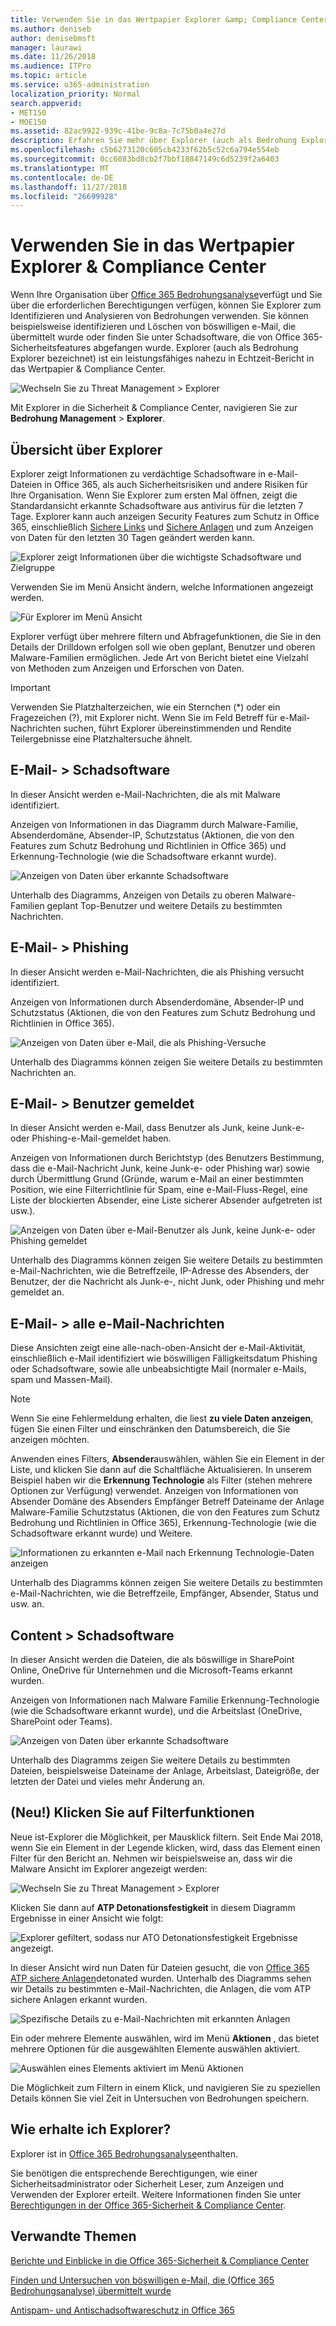 ```yaml
---
title: Verwenden Sie in das Wertpapier Explorer &amp; Compliance Center
ms.author: deniseb
author: denisebmsft
manager: laurawi
ms.date: 11/26/2018
ms.audience: ITPro
ms.topic: article
ms.service: o365-administration
localization_priority: Normal
search.appverid:
- MET150
- MOE150
ms.assetid: 82ac9922-939c-41be-9c8a-7c75b0a4e27d
description: Erfahren Sie mehr über Explorer (auch als Bedrohung Explorer bezeichnet) in das Wertpapier &amp; Compliance Center.
ms.openlocfilehash: c5b6273120c605cb4233f62b5c52c6a794e554eb
ms.sourcegitcommit: 0cc6083bd8cb2f7bbf18847149c6d5239f2a6403
ms.translationtype: MT
ms.contentlocale: de-DE
ms.lasthandoff: 11/27/2018
ms.locfileid: "26699928"
---
```

# <a name="use-explorer-in-the-security-amp-compliance-center"></a>Verwenden Sie in das Wertpapier Explorer &amp; Compliance Center

Wenn Ihre Organisation über [Office 365 Bedrohungsanalyse](office-365-ti.md)verfügt und Sie über die erforderlichen Berechtigungen verfügen, können Sie Explorer zum Identifizieren und Analysieren von Bedrohungen verwenden. Sie können beispielsweise identifizieren und Löschen von böswilligen e-Mail, die übermittelt wurde oder finden Sie unter Schadsoftware, die von Office 365-Sicherheitsfeatures abgefangen wurde. Explorer (auch als Bedrohung Explorer bezeichnet) ist ein leistungsfähiges nahezu in Echtzeit-Bericht in das Wertpapier &amp; Compliance Center.
  
![Wechseln Sie zu Threat Management \> Explorer](media/cab32fa2-66f1-4ad5-bc1d-2bac4dbeb48c.png)
  
Mit Explorer in die Sicherheit &amp; Compliance Center, navigieren Sie zur **Bedrohung Management** \> **Explorer**.
      
## <a name="explorer-overview"></a>Übersicht über Explorer

Explorer zeigt Informationen zu verdächtige Schadsoftware in e-Mail-Dateien in Office 365, als auch Sicherheitsrisiken und andere Risiken für Ihre Organisation. Wenn Sie Explorer zum ersten Mal öffnen, zeigt die Standardansicht erkannte Schadsoftware aus antivirus für die letzten 7 Tage. Explorer kann auch anzeigen Security Features zum Schutz in Office 365, einschließlich [Sichere Links](atp-safe-links.md) und [Sichere Anlagen](atp-safe-attachments.md) und zum Anzeigen von Daten für den letzten 30 Tagen geändert werden kann.
  
![Explorer zeigt Informationen über die wichtigste Schadsoftware und Zielgruppe](media/8e8c1582-d6f4-4521-8591-686a1cb01f7e.png)
  
Verwenden Sie im Menü Ansicht ändern, welche Informationen angezeigt werden.
  
![Für Explorer im Menü Ansicht](media/2bb34f58-555f-4967-ba55-740334ef1f8e.png)
  
Explorer verfügt über mehrere filtern und Abfragefunktionen, die Sie in den Details der Drilldown erfolgen soll wie oben geplant, Benutzer und oberen Malware-Familien ermöglichen. Jede Art von Bericht bietet eine Vielzahl von Methoden zum Anzeigen und Erforschen von Daten.

> [!IMPORTANT]
> Verwenden Sie Platzhalterzeichen, wie ein Sternchen (*) oder ein Fragezeichen (?), mit Explorer nicht. Wenn Sie im Feld Betreff für e-Mail-Nachrichten suchen, führt Explorer übereinstimmenden und Rendite Teilergebnisse eine Platzhaltersuche ähnelt.

## <a name="email--malware"></a>E-Mail- \> Schadsoftware

In dieser Ansicht werden e-Mail-Nachrichten, die als mit Malware identifiziert.  

Anzeigen von Informationen in das Diagramm durch Malware-Familie, Absenderdomäne, Absender-IP, Schutzstatus (Aktionen, die von den Features zum Schutz Bedrohung und Richtlinien in Office 365) und Erkennung-Technologie (wie die Schadsoftware erkannt wurde).  

![Anzeigen von Daten über erkannte Schadsoftware](media/d11dc568-b091-4159-b261-df13d76b520b.png)         

Unterhalb des Diagramms, Anzeigen von Details zu oberen Malware-Familien geplant Top-Benutzer und weitere Details zu bestimmten Nachrichten. 

## <a name="email--phish"></a>E-Mail- \> Phishing

In dieser Ansicht werden e-Mail-Nachrichten, die als Phishing versucht identifiziert.  

Anzeigen von Informationen durch Absenderdomäne, Absender-IP und Schutzstatus (Aktionen, die von den Features zum Schutz Bedrohung und Richtlinien in Office 365). 

![Anzeigen von Daten über e-Mail, die als Phishing-Versuche](media/2e3f97fa-2b99-47f9-afd6-216d10633c50.png) 

Unterhalb des Diagramms können zeigen Sie weitere Details zu bestimmten Nachrichten an. 

## <a name="email--user-reported"></a>E-Mail- \> Benutzer gemeldet

In dieser Ansicht werden e-Mail, dass Benutzer als Junk, keine Junk-e- oder Phishing-e-Mail-gemeldet haben.  

Anzeigen von Informationen durch Berichtstyp (des Benutzers Bestimmung, dass die e-Mail-Nachricht Junk, keine Junk-e- oder Phishing war) sowie durch Übermittlung Grund (Gründe, warum e-Mail an einer bestimmten Position, wie eine Filterrichtlinie für Spam, eine e-Mail-Fluss-Regel, eine Liste der blockierten Absender, eine Liste sicherer Absender aufgetreten ist usw.).  

![Anzeigen von Daten über e-Mail-Benutzer als Junk, keine Junk-e- oder Phishing gemeldet](media/255acd04-0d07-4b29-82af-5060a60c20ab.png)  

Unterhalb des Diagramms können zeigen Sie weitere Details zu bestimmten e-Mail-Nachrichten, wie die Betreffzeile, IP-Adresse des Absenders, der Benutzer, der die Nachricht als Junk-e-, nicht Junk, oder Phishing und mehr gemeldet an. 

## <a name="email--all-mail"></a>E-Mail- \> alle e-Mail-Nachrichten

Diese Ansichten zeigt eine alle-nach-oben-Ansicht der e-Mail-Aktivität, einschließlich e-Mail identifiziert wie böswilligen Fälligkeitsdatum Phishing oder Schadsoftware, sowie alle unbeabsichtigte Mail (normaler e-Mails, spam und Massen-Mail). 

> [!NOTE]
> Wenn Sie eine Fehlermeldung erhalten, die liest **zu viele Daten anzeigen**, fügen Sie einen Filter und einschränken den Datumsbereich, die Sie anzeigen möchten. 

Anwenden eines Filters, **Absender**auswählen, wählen Sie ein Element in der Liste, und klicken Sie dann auf die Schaltfläche Aktualisieren. In unserem Beispiel haben wir die **Erkennung Technologie** als Filter (stehen mehrere Optionen zur Verfügung) verwendet. Anzeigen von Informationen von Absender Domäne des Absenders Empfänger Betreff Dateiname der Anlage Malware-Familie Schutzstatus (Aktionen, die von den Features zum Schutz Bedrohung und Richtlinien in Office 365), Erkennung-Technologie (wie die Schadsoftware erkannt wurde) und Weitere. 

![Informationen zu erkannten e-Mail nach Erkennung Technologie-Daten anzeigen](media/0c032eb3-6021-4174-9f06-ff8f30c245ca.png) 

Unterhalb des Diagramms können zeigen Sie weitere Details zu bestimmten e-Mail-Nachrichten, wie die Betreffzeile, Empfänger, Absender, Status und usw. an. 

## <a name="content--malware"></a>Content \> Schadsoftware

In dieser Ansicht werden die Dateien, die als böswillige in SharePoint Online, OneDrive für Unternehmen und die Microsoft-Teams erkannt wurden.

Anzeigen von Informationen nach Malware Familie Erkennung-Technologie (wie die Schadsoftware erkannt wurde), und die Arbeitslast (OneDrive, SharePoint oder Teams). 

![Anzeigen von Daten über erkannte Schadsoftware](media/d11dc568-b091-4159-b261-df13d76b520b.png)  

Unterhalb des Diagramms zeigen Sie weitere Details zu bestimmten Dateien, beispielsweise Dateiname der Anlage, Arbeitslast, Dateigröße, der letzten der Datei und vieles mehr Änderung an. 
  
## <a name="new-click-to-filter-capabilities"></a>(Neu!) Klicken Sie auf Filterfunktionen

Neue ist-Explorer die Möglichkeit, per Mausklick filtern. Seit Ende Mai 2018, wenn Sie ein Element in der Legende klicken, wird, dass das Element einen Filter für den Bericht an. Nehmen wir beispielsweise an, dass wir die Malware Ansicht im Explorer angezeigt werden:
  
![Wechseln Sie zu Threat Management \> Explorer](media/cab32fa2-66f1-4ad5-bc1d-2bac4dbeb48c.png)
  
Klicken Sie dann auf **ATP Detonationsfestigkeit** in diesem Diagramm Ergebnisse in einer Ansicht wie folgt: 
  
![Explorer gefiltert, sodass nur ATO Detonationsfestigkeit Ergebnisse angezeigt.](media/7241d7dd-27bc-467d-9db8-6e806c49df14.png)
  
In dieser Ansicht wird nun Daten für Dateien gesucht, die von [Office 365 ATP sichere Anlagen](atp-safe-attachments.md)detonated wurden. Unterhalb des Diagramms sehen wir Details zu bestimmten e-Mail-Nachrichten, die Anlagen, die vom ATP sichere Anlagen erkannt wurden.
  
![Spezifische Details zu e-Mail-Nachrichten mit erkannten Anlagen](media/c91fb05c-d1d4-4085-acc6-f7008a415c2a.png)
  
Ein oder mehrere Elemente auswählen, wird im Menü **Aktionen** , das bietet mehrere Optionen für die ausgewählten Elemente auswählen aktiviert. 
  
![Auswählen eines Elements aktiviert im Menü Aktionen](media/95f127a4-1b2a-4a76-88b9-096e3ba27d1b.png)
  
Die Möglichkeit zum Filtern in einem Klick, und navigieren Sie zu speziellen Details können Sie viel Zeit in Untersuchen von Bedrohungen speichern.
  
## <a name="how-do-i-get-explorer"></a>Wie erhalte ich Explorer?

Explorer ist in [Office 365 Bedrohungsanalyse](office-365-ti.md)enthalten. 

Sie benötigen die entsprechende Berechtigungen, wie einer Sicherheitsadministrator oder Sicherheit Leser, zum Anzeigen und Verwenden der Explorer erteilt. Weitere Informationen finden Sie unter [Berechtigungen in der Office 365-Sicherheit &amp; Compliance Center](permissions-in-the-security-and-compliance-center.md).
  
## <a name="related-topics"></a>Verwandte Themen

[Berichte und Einblicke in die Office 365-Sicherheit &amp; Compliance Center](reports-and-insights-in-security-and-compliance.md)
  
[Finden und Untersuchen von böswilligen e-Mail, die (Office 365 Bedrohungsanalyse) übermittelt wurde](investigate-malicious-email-that-was-delivered.md)
  
[Antispam- und Antischadsoftwareschutz in Office 365](anti-spam-and-anti-malware-protection.md)
  

